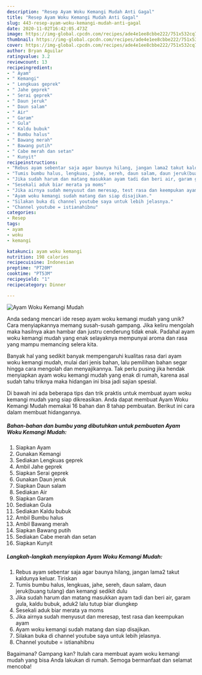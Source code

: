 ```yaml
---
description: "Resep Ayam Woku Kemangi Mudah Anti Gagal"
title: "Resep Ayam Woku Kemangi Mudah Anti Gagal"
slug: 443-resep-ayam-woku-kemangi-mudah-anti-gagal
date: 2020-11-02T16:42:05.473Z
image: https://img-global.cpcdn.com/recipes/ade4e1ee8cbbe222/751x532cq70/ayam-woku-kemangi-mudah-foto-resep-utama.jpg
thumbnail: https://img-global.cpcdn.com/recipes/ade4e1ee8cbbe222/751x532cq70/ayam-woku-kemangi-mudah-foto-resep-utama.jpg
cover: https://img-global.cpcdn.com/recipes/ade4e1ee8cbbe222/751x532cq70/ayam-woku-kemangi-mudah-foto-resep-utama.jpg
author: Bryan Aguilar
ratingvalue: 3.2
reviewcount: 13
recipeingredient:
- " Ayam"
- " Kemangi"
- " Lengkuas geprek"
- " Jahe geprek"
- " Serai geprek"
- " Daun jeruk"
- " Daun salam"
- " Air"
- " Garam"
- " Gula"
- " Kaldu bubuk"
- " Bumbu halus"
- " Bawang merah"
- " Bawang putih"
- " Cabe merah dan setan"
- " Kunyit"
recipeinstructions:
- "Rebus ayam sebentar saja agar baunya hilang, jangan lama2 takut kaldunya keluar. Tiriskan"
- "Tumis bumbu halus, lengkuas, jahe, sereh, daun salam, daun jeruk(buang tulang) dan kemangi sedikit dulu"
- "Jika sudah harum dan matang masukkan ayam tadi dan beri air, garam gula, kaldu bubuk, aduk2 lalu tutup biar diungkep"
- "Sesekali aduk biar merata ya moms"
- "Jika airnya sudah menyusut dan meresap, test rasa dan keempukan ayam"
- "Ayam woku kemangi sudah matang dan siap disajikan."
- "Silakan buka di channel youtube saya untuk lebih jelasnya."
- "Channel youtube = istianahibnu"
categories:
- Resep
tags:
- ayam
- woku
- kemangi

katakunci: ayam woku kemangi 
nutrition: 198 calories
recipecuisine: Indonesian
preptime: "PT20M"
cooktime: "PT53M"
recipeyield: "1"
recipecategory: Dinner

---
```



![Ayam Woku Kemangi Mudah](https://img-global.cpcdn.com/recipes/ade4e1ee8cbbe222/751x532cq70/ayam-woku-kemangi-mudah-foto-resep-utama.jpg)

Anda sedang mencari ide resep ayam woku kemangi mudah yang unik? Cara menyiapkannya memang susah-susah gampang. Jika keliru mengolah maka hasilnya akan hambar dan justru cenderung tidak enak. Padahal ayam woku kemangi mudah yang enak selayaknya mempunyai aroma dan rasa yang mampu memancing selera kita.



Banyak hal yang sedikit banyak mempengaruhi kualitas rasa dari ayam woku kemangi mudah, mulai dari jenis bahan, lalu pemilihan bahan segar hingga cara mengolah dan menyajikannya. Tak perlu pusing jika hendak menyiapkan ayam woku kemangi mudah yang enak di rumah, karena asal sudah tahu triknya maka hidangan ini bisa jadi sajian spesial.


Di bawah ini ada beberapa tips dan trik praktis untuk membuat ayam woku kemangi mudah yang siap dikreasikan. Anda dapat membuat Ayam Woku Kemangi Mudah memakai 16 bahan dan 8 tahap pembuatan. Berikut ini cara dalam membuat hidangannya.

<!--inarticleads1-->

##### Bahan-bahan dan bumbu yang dibutuhkan untuk pembuatan Ayam Woku Kemangi Mudah:

1. Siapkan  Ayam
1. Gunakan  Kemangi
1. Sediakan  Lengkuas geprek
1. Ambil  Jahe geprek
1. Siapkan  Serai geprek
1. Gunakan  Daun jeruk
1. Siapkan  Daun salam
1. Sediakan  Air
1. Siapkan  Garam
1. Sediakan  Gula
1. Sediakan  Kaldu bubuk
1. Ambil  Bumbu halus
1. Ambil  Bawang merah
1. Siapkan  Bawang putih
1. Sediakan  Cabe merah dan setan
1. Siapkan  Kunyit




<!--inarticleads2-->

##### Langkah-langkah menyiapkan Ayam Woku Kemangi Mudah:

1. Rebus ayam sebentar saja agar baunya hilang, jangan lama2 takut kaldunya keluar. Tiriskan
1. Tumis bumbu halus, lengkuas, jahe, sereh, daun salam, daun jeruk(buang tulang) dan kemangi sedikit dulu
1. Jika sudah harum dan matang masukkan ayam tadi dan beri air, garam gula, kaldu bubuk, aduk2 lalu tutup biar diungkep
1. Sesekali aduk biar merata ya moms
1. Jika airnya sudah menyusut dan meresap, test rasa dan keempukan ayam
1. Ayam woku kemangi sudah matang dan siap disajikan.
1. Silakan buka di channel youtube saya untuk lebih jelasnya.
1. Channel youtube = istianahibnu




Bagaimana? Gampang kan? Itulah cara membuat ayam woku kemangi mudah yang bisa Anda lakukan di rumah. Semoga bermanfaat dan selamat mencoba!
